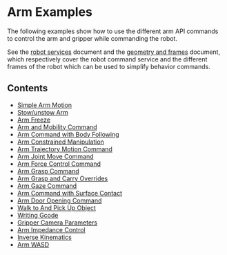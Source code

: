 <!--
Copyright (c) 2023 Boston Dynamics, Inc.  All rights reserved.

Downloading, reproducing, distributing or otherwise using the SDK Software
is subject to the terms and conditions of the Boston Dynamics Software
Development Kit License (20191101-BDSDK-SL).
-->

# Arm Examples

The following examples show how to use the different arm API commands to control the arm and gripper while commanding the robot.

See the [robot services](../../../docs/concepts/robot_services.md) document and the [geometry and frames](../../../docs/concepts/geometry_and_frames.md) document, which respectively cover the robot command service and the different frames of the robot which can be used to simplify behavior commands.

## Contents

- [Simple Arm Motion](../arm_simple/README.md)
- [Stow/unstow Arm](../arm_stow_unstow/README.md)
- [Arm Freeze](../arm_freeze/README.md)
- [Arm and Mobility Command](../arm_and_mobility_command/README.md)
- [Arm Command with Body Following](../arm_with_body_follow/README.md)
- [Arm Constrained Manipulation](../arm_constrained_manipulation/README.md)
- [Arm Trajectory Motion Command](../arm_trajectory/README.md)
- [Arm Joint Move Command](../arm_joint_move/README.md)
- [Arm Force Control Command](../arm_force_control/README.md)
- [Arm Grasp Command](../arm_grasp/README.md)
- [Arm Grasp and Carry Overrides](../arm_grasp_carry_overrides/README.md)
- [Arm Gaze Command](../arm_gaze/README.md)
- [Arm Command with Surface Contact](../arm_surface_contact/README.md)
- [Arm Door Opening Command](../arm_door/README.md)
- [Walk to And Pick Up Object](../arm_walk_to_object/README.md)
- [Writing Gcode](../arm_gcode/README.md)
- [Gripper Camera Parameters](../gripper_camera_params/README.md)
- [Arm Impedance Control](../arm_impedance_control/README.md)
- [Inverse Kinematics](../inverse_kinematics/README.md)
- [Arm WASD](../arm_wasd/README.md)
